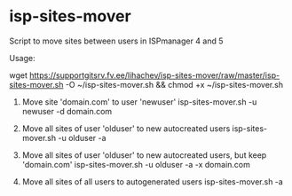 # isp-sites-mover
Script to move sites between users in ISPmanager 4 and 5

Usage:

wget https://supportgitsrv.fv.ee/lihachev/isp-sites-mover/raw/master/isp-sites-mover.sh -O ~/isp-sites-mover.sh && chmod +x ~/isp-sites-mover.sh

1. Move site 'domain.com' to user 'newuser'
isp-sites-mover.sh -u newuser -d domain.com
 
2. Move all sites of user 'olduser' to new autocreated users
isp-sites-mover.sh -u olduser -a
 
3. Move all sites of user 'olduser' to new autocreated users, but keep 'domain.com'
isp-sites-mover.sh -u olduser -a -x domain.com
 
4. Move all sites of all users to autogenerated users
isp-sites-mover.sh -a
